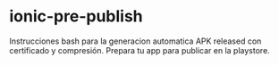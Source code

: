 # ionic-pre-publish
Instrucciones bash para la generacion automatica APK released con certificado y compresión. Prepara tu app para publicar en la playstore. 
